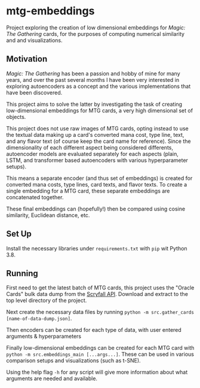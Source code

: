 # mtg-embeddings

Project exploring the creation of low dimensional embeddings for
*Magic: The Gathering* cards, for the purposes of computing numerical similarity and and visualizations.

## Motivation

*Magic: The Gathering* has been a passion and hobby of mine for many years, and over the past several months I have been 
very interested in exploring autoencoders as a concept and the various implementations that have been discovered.

This project aims to solve the latter by investigating the task of creating low-dimensional embeddings for MTG cards, a
very high dimensional set of objects.

This project does not use raw images of MTG cards, opting instead to use the textual data making up a card's 
converted mana cost, type line, text, and any flavor text (of course keep the card name for reference). Since the 
dimensionality of each different aspect being considered differents, autoencoder models are evaluated separately for 
each aspects (plain, LSTM, and transformer based autoencoders with various hyperparameter setups).

This means a separate encoder (and thus set of embeddings) is created for converted mana costs, type lines, card texts, 
and flavor texts. To create a single embedding for a MTG card, these separate embeddings are concatenated together.

These final embeddings can (hopefully!) then be compared using cosine similarity, Euclidean distance, etc.

## Set Up

Install the necessary libraries under `requirements.txt` with `pip` wit Python 3.8.

## Running 

First need to get the latest batch of MTG cards, this project uses the "Oracle Cards" bulk data dump from the 
[Scryfall API](https://scryfall.com/docs/api/bulk-data). Download and extract to the top level directory of the project.

Next create the necessary data files by running `python -m src.gather_cards [name-of-data-dump.json]`.

Then encoders can be created for each type of data, with user entered arguments & hyperparameters 

Finally low-dimensional embeddings can be created for each MTG card with `python -m src.embeddings_main [...args...]`. 
These can be used in various comparison setups and visualizations (such as t-SNE).

Using the help flag `-h` for any script will give more information about what arguments are needed and available.
